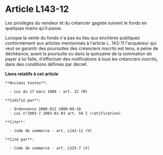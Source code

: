 # Article L143-12

Les privilèges du vendeur et du créancier gagiste suivent le fonds en quelques mains qu'il passe. 

Lorsque la vente du fonds n'a pas eu lieu aux enchères publiques conformément aux articles mentionnés à l'article L. 143-11
l'acquéreur qui veut se garantir des poursuites des créanciers inscrits est tenu, à peine de déchéance, avant la poursuite ou
dans la quinzaine de la sommation de payer à lui faite, d'effectuer des notifications à tous les créanciers inscrits, dans
des conditions définies par décret.

**Liens relatifs à cet article**

	**Anciens textes**:

	  - Loi du 17 mars 1909 - art. 22 (M)

	**Codifié par**:

	  - Ordonnance 2000-912 2000-09-18
	  - Loi n°2003-7 2003-01-03 art. 50 I (ratification)

	**Cite**:

	  - Code de commerce - art. L143-11 (V)

	**Cité par**:

	  - Code de commerce - art. L525-7 (V)
